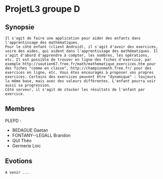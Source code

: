 # ProjetL3 groupe D
## Synopsie
    Il s'agit de faire une application pour aider des enfants dans l'apprentissage des mathématiques.
    Pour le côté enfant (client Android), il s'agit d'avoir des exercices, voire des aides, qui aident dans l'apprentissage des mathématiques. Il s'agit d'abord d'apprendre à compter, les nombres, les opérations, etc. Il est possible de trouver en ligne des fiches d'exercice, par exemple http://soutien67.free.fr/math/mathematique_exercices.htm pour des fiches "comme en classe", http://championmath.free.fr/ pour des exercices en ligne, etc. Vous êtes encouragés à proposer vos propres exercices. Certains des exercices peuvent être "dynamique" : toujours la même base, mais avec des valeurs différentes. L'enfant pourra voir aussi sa progression.
    Côté serveur, il s'agit de stocker les résultats de l'enfant par exercice.
    
## Membres
PLEPD :
- BEDAGUE Gaetan
- FONTANY--LEGALL Brandon
- QUI Théo
- Germerie Loic

## Evotions
    A venir ...
    
